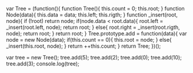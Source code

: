 var Tree = (function(){
    function Tree(){
        this.count = 0;
        this.root;
    }
    function Node(data){
        this.data = data;
        this.left;
        this.rigth;
    }
    function _insert(root, node){
        if (!root) return node;
        if(node.data < root.data){
            root.left = _insert(root.left, node);
            return root;
        }
        else{
            root.right = _insert(root.rigth, node);
            return root;
        }
        return root;
    }
    Tree.prototype.add = function(data){
        var node = new Node(data);
        if(this.count == 0){
            this.root = node;
        }
        else{
            _insert(this.root, node);
        }
        return ++this.count;
    }
    return Tree;
})();


var tree = new Tree();
tree.add(5);
tree.add(2);
tree.add(0);
tree.add(10);
tree.add(3);
console.log(tree);
